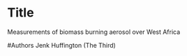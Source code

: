 # Title
Measurements of biomass burning aerosol
over West Africa

#Authors
Jenk Huffington (The Third)